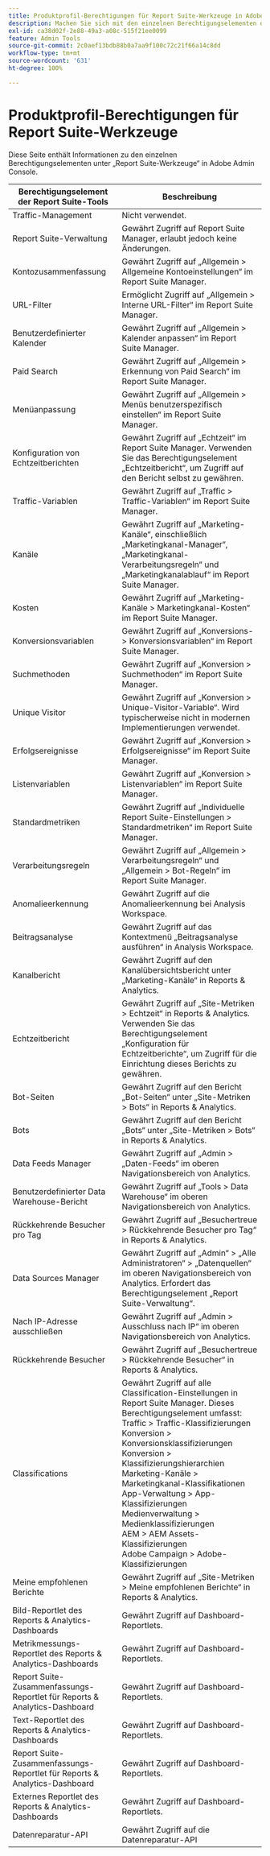 ```yaml
---
title: Produktprofil-Berechtigungen für Report Suite-Werkzeuge in Adobe Admin Console
description: Machen Sie sich mit den einzelnen Berechtigungselementen der Report Suite-Werkzeuge vertraut.
exl-id: ca38d02f-2e88-49a3-a08c-515f21ee0099
feature: Admin Tools
source-git-commit: 2c0aef13bdb88b0a7aa9f100c72c21f66a14c8dd
workflow-type: tm+mt
source-wordcount: '631'
ht-degree: 100%

---
```


# Produktprofil-Berechtigungen für Report Suite-Werkzeuge

Diese Seite enthält Informationen zu den einzelnen Berechtigungselementen unter „Report Suite-Werkzeuge“ in Adobe Admin Console.

| Berechtigungselement der Report Suite-Tools | Beschreibung |
|------|------|
| Traffic-Management | Nicht verwendet. |
| Report Suite-Verwaltung | Gewährt Zugriff auf Report Suite Manager, erlaubt jedoch keine Änderungen. |
| Kontozusammenfassung | Gewährt Zugriff auf „Allgemein > Allgemeine Kontoeinstellungen“ im Report Suite Manager. |
| URL-Filter | Ermöglicht Zugriff auf „Allgemein > Interne URL-Filter“ im Report Suite Manager. |
| Benutzerdefinierter Kalender | Gewährt Zugriff auf „Allgemein > Kalender anpassen“ im Report Suite Manager. |
| Paid Search | Gewährt Zugriff auf „Allgemein > Erkennung von Paid Search“ im Report Suite Manager. |
| Menüanpassung | Gewährt Zugriff auf „Allgemein > Menüs benutzerspezifisch einstellen“ im Report Suite Manager. |
| Konfiguration von Echtzeitberichten | Gewährt Zugriff auf „Echtzeit“ im Report Suite Manager. Verwenden Sie das Berechtigungselement „Echtzeitbericht“, um Zugriff auf den Bericht selbst zu gewähren. |
| Traffic-Variablen | Gewährt Zugriff auf „Traffic > Traffic-Variablen“ im Report Suite Manager. |
| Kanäle | Gewährt Zugriff auf „Marketing-Kanäle“, einschließlich „Marketingkanal-Manager“, „Marketingkanal-Verarbeitungsregeln“ und „Marketingkanalablauf“ im Report Suite Manager. |
| Kosten | Gewährt Zugriff auf „Marketing-Kanäle > Marketingkanal-Kosten“ im Report Suite Manager. |
| Konversionsvariablen | Gewährt Zugriff auf „Konversions- > Konversionsvariablen“ im Report Suite Manager. |
| Suchmethoden | Gewährt Zugriff auf „Konversion > Suchmethoden“ im Report Suite Manager. |
| Unique Visitor | Gewährt Zugriff auf „Konversion > Unique-Visitor-Variable“. Wird typischerweise nicht in modernen Implementierungen verwendet. |
| Erfolgsereignisse | Gewährt Zugriff auf „Konversion > Erfolgsereignisse“ im Report Suite Manager. |
| Listenvariablen | Gewährt Zugriff auf „Konversion > Listenvariablen“ im Report Suite Manager. |
| Standardmetriken | Gewährt Zugriff auf „Individuelle Report Suite-Einstellungen > Standardmetriken“ im Report Suite Manager. |
| Verarbeitungsregeln | Gewährt Zugriff auf „Allgemein > Verarbeitungsregeln“ und „Allgemein > Bot-Regeln“ im Report Suite Manager. |
| Anomalieerkennung | Gewährt Zugriff auf die Anomalieerkennung bei Analysis Workspace. |
| Beitragsanalyse | Gewährt Zugriff auf das Kontextmenü „Beitragsanalyse ausführen“ in Analysis Workspace. |
| Kanalbericht | Gewährt Zugriff auf den Kanalübersichtsbericht unter „Marketing-Kanäle“ in Reports &amp; Analytics. |
| Echtzeitbericht | Gewährt Zugriff auf „Site-Metriken > Echtzeit“ in Reports &amp; Analytics. Verwenden Sie das Berechtigungselement „Konfiguration für Echtzeitberichte“, um Zugriff für die Einrichtung dieses Berichts zu gewähren. |
| Bot-Seiten | Gewährt Zugriff auf den Bericht „Bot-Seiten“ unter „Site-Metriken > Bots“ in Reports &amp; Analytics. |
| Bots | Gewährt Zugriff auf den Bericht „Bots“ unter „Site-Metriken > Bots“ in Reports &amp; Analytics. |
| Data Feeds Manager | Gewährt Zugriff auf „Admin > „Daten-Feeds“ im oberen Navigationsbereich von Analytics. |
| Benutzerdefinierter Data Warehouse-Bericht | Gewährt Zugriff auf „Tools > Data Warehouse“ im oberen Navigationsbereich von Analytics. |
| Rückkehrende Besucher pro Tag | Gewährt Zugriff auf „Besuchertreue > Rückkehrende Besucher pro Tag“ in Reports &amp; Analytics. |
| Data Sources Manager | Gewährt Zugriff auf „Admin“ > „Alle Administratoren“ > „Datenquellen“ im oberen Navigationsbereich von Analytics. Erfordert das Berechtigungselement „Report Suite-Verwaltung“. |
| Nach IP-Adresse ausschließen | Gewährt Zugriff auf „Admin > Ausschluss nach IP“ im oberen Navigationsbereich von Analytics. |
| Rückkehrende Besucher | Gewährt Zugriff auf „Besuchertreue > Rückkehrende Besucher“ in Reports &amp; Analytics. |
| Classifications | Gewährt Zugriff auf alle Classification-Einstellungen in Report Suite Manager. Dieses Berechtigungselement umfasst: <br>Traffic > Traffic-Klassifizierungen<br>Konversion > Konversionsklassifizierungen<br>Konversion > Klassifizierungshierarchien<br>Marketing-Kanäle > Marketingkanal-Klassifikationen<br>App-Verwaltung > App-Klassifizierungen<br>Medienverwaltung > Medienklassifizierungen<br>AEM > AEM Assets-Klassifizierungen<br>Adobe Campaign > Adobe-Klassifizierungen |
| Meine empfohlenen Berichte | Gewährt Zugriff auf „Site-Metriken > Meine empfohlenen Berichte“ in Reports &amp; Analytics. |
| Bild-Reportlet des Reports &amp; Analytics-Dashboards | Gewährt Zugriff auf Dashboard-Reportlets. |
| Metrikmessungs-Reportlet des Reports &amp; Analytics-Dashboards | Gewährt Zugriff auf Dashboard-Reportlets. |
| Report Suite-Zusammenfassungs-Reportlet für Reports &amp; Analytics-Dashboard | Gewährt Zugriff auf Dashboard-Reportlets. |
| Text-Reportlet des Reports &amp; Analytics-Dashboards | Gewährt Zugriff auf Dashboard-Reportlets. |
| Report Suite-Zusammenfassungs-Reportlet für Reports &amp; Analytics-Dashboard | Gewährt Zugriff auf Dashboard-Reportlets. |
| Externes Reportlet des Reports &amp; Analytics-Dashboards | Gewährt Zugriff auf Dashboard-Reportlets. |
| Datenreparatur-API | Gewährt Zugriff auf die Datenreparatur-API |
